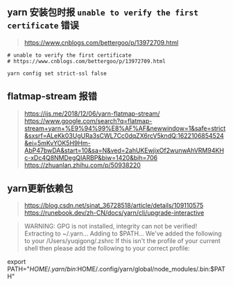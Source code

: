## yarn 安装包时报 `unable to verify the first certificate` 错误

> https://www.cnblogs.com/bettergoo/p/13972709.html

```shell
# unable to verify the first certificate
# https://www.cnblogs.com/bettergoo/p/13972709.html

yarn config set strict-ssl false
```



## flatmap-stream 报错



> https://ijs.me/2018/12/06/yarn-flatmap-stream/
> https://www.google.com/search?q=flatmap-stream+yarn+%E9%94%99%E8%AF%AF&newwindow=1&safe=strict&sxsrf=ALeKk03UgURa3sCWL7Cc0dqZX6rcV5kndQ:1622106854524&ei=5mKvYOK5H9Hm-AbP47bwDA&start=10&sa=N&ved=2ahUKEwjixOf2wunwAhVRM94KHc-xDc4Q8NMDegQIARBP&biw=1420&bih=706
> https://zhuanlan.zhihu.com/p/50938220

## yarn更新依赖包

> https://blog.csdn.net/sinat_36728518/article/details/109110575
> https://runebook.dev/zh-CN/docs/yarn/cli/upgrade-interactive


> WARNING: GPG is not installed, integrity can not be verified!
> Extracting to ~/.yarn...
> Adding to $PATH...
> We've added the following to your /Users/yuqigong/.zshrc
> If this isn't the profile of your current shell then please add the following to your correct profile:

export PATH="$HOME/.yarn/bin:$HOME/.config/yarn/global/node_modules/.bin:$PATH"

